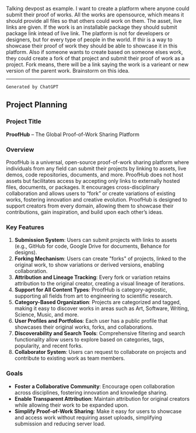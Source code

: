 Talking devpost as example. I want to create a platform where anyone could submit their proof of works. All the works are opensource, which means it should provide all files so that others could work on them. The asset, live links are given. If the work is an installable package they should submit package link intead of live link. The platform is not for developers or designers, but for every type of people in the world. If thir is a way to showcase their proof of work they should be able to showcase it in this platform. Also if someone wants to create based on someone elses work, they could create a fork of that project and submit their proof of work as a project. Fork means, there will be a link saying the work is a varieant or new version of the parent work. Brainstorm on this idea. 

---

`Generated by ChatGPT`


## Project Planning

### Project Title
**ProofHub** – The Global Proof-of-Work Sharing Platform

### Overview
ProofHub is a universal, open-source proof-of-work sharing platform where individuals from any field can submit their projects by linking to assets, live demos, code repositories, documents, and more. ProofHub does not host assets but facilitates access by accepting only links to externally hosted files, documents, or packages. It encourages cross-disciplinary collaboration and allows users to “fork” or create variations of existing works, fostering innovation and creative evolution. ProofHub is designed to support creators from every domain, allowing them to showcase their contributions, gain inspiration, and build upon each other’s ideas.

### Key Features
1. **Submission System**: Users can submit projects with links to assets (e.g., GitHub for code, Google Drive for documents, Behance for designs).
2. **Forking Mechanism**: Users can create "forks" of projects, linked to the original work, to show variations or derived versions, enabling collaboration.
3. **Attribution and Lineage Tracking**: Every fork or variation retains attribution to the original creator, creating a visual lineage of iterations.
4. **Support for All Content Types**: ProofHub is category-agnostic, supporting all fields from art to engineering to scientific research.
5. **Category-Based Organization**: Projects are categorized and tagged, making it easy to discover works in areas such as Art, Software, Writing, Science, Music, and more.
6. **User Profiles and Portfolios**: Each user has a public profile that showcases their original works, forks, and collaborations.
7. **Discoverability and Search Tools**: Comprehensive filtering and search functionality allow users to explore based on categories, tags, popularity, and recent forks.
8. **Collaborator System**: Users can request to collaborate on projects and contribute to existing work as team members.

### Goals
- **Foster a Collaborative Community**: Encourage open collaboration across disciplines, fostering innovation and knowledge sharing.
- **Enable Transparent Attribution**: Maintain attribution for original creators while allowing their work to be expanded upon.
- **Simplify Proof-of-Work Sharing**: Make it easy for users to showcase and access work without requiring asset uploads, simplifying submission and reducing server load.
